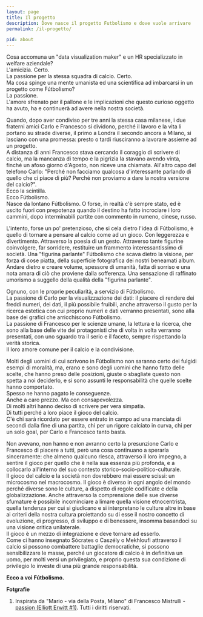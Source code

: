 ```yaml
---
layout: page
title: Il progetto
description: Dove nasce il progetto Futbolismo e dove vuole arrivare
permalink: /il-progetto/

pid: about
---
```

Cosa accomuna un "data visualization maker" e un HR specializzato in welfare aziendale?  
L'amicizia. Certo.  
La passione per la stessa squadra di calcio.  Certo.  
Ma cosa spinge una mente umanista ed una scientifica ad imbarcarsi in un progetto come Fútbolismo?  
La passione.  
L'amore sfrenato per il pallone e le implicazioni che questo curioso oggetto ha avuto, ha e continuerà ad avere nella nostra società.  

Quando, dopo aver condiviso per tre anni la stessa casa milanese, i due fraterni amici Carlo e Francesco si dividono, perché il lavoro e la vita li portano su strade diverse, il primo a Londra il secondo ancora a Milano, si lasciano con una promessa: presto o tardi riusciranno a lavorare assieme ad un progetto.  
A distanza di anni Francesco stava cercando il coraggio di scrivere di calcio, ma la mancanza di tempo e la pigrizia la stavano avendo vinta, finché un afoso giorno d'Agosto, non riceve una chiamata. All'altro capo del telefono Carlo: "Perché non facciamo qualcosa d'interessante parlando di quello che ci piace di più? Perché non proviamo a dare la nostra versione del calcio?".   
Ecco la scintilla.  
Ecco Fútbolismo.   
Nasce da lontano Fútbolismo. O forse, in realtà c'è sempre stato, ed è uscito fuori con prepotenza quando il destino ha fatto incrociare i loro cammini, dopo interminabili partite con commento in rumeno, cinese, russo.  

L'intento, forse un po' pretenzioso, che si cela dietro l'idea di Fútbolismo, è quello di tornare a pensare al calcio come ad un gioco. Con leggerezza e divertimento. Attraverso la poesia di un gesto. 
Attraverso tante figurine coinvolgere, far sorridere, restituire un frammento interessantissimo di società. Una "figurina parlante" Fútbolismo che scava dietro la visione, per forza di cose piatta, della superficie fotografica dei nostri beneamati album. Andare dietro e creare volume, spessore di umanità, fatta di sorriso e una nota amara di ciò che proviene dalla sofferenza. Una sensazione di raffinato umorismo a suggello della qualità della "figurina parlante".  

Ognuno, con le proprie peculiarità, a servizio di Fútbolismo.  
La passione di Carlo per la visualizzazione dei dati: il piacere di rendere dei freddi numeri, dei dati, il più possibile fruibili, anche attraverso il gusto per la ricerca estetica con cui proprio numeri e dati verranno presentati, sono alla base dei grafici che arricchiscono Fútbolismo.  
La passione di Francesco per le scienze umane, la lettura e la ricerca, che sono alla base delle vite dei protagonisti che di volta in volta verranno presentati, con uno sguardo tra il serio e il faceto, sempre rispettando la verità storica.  
Il loro amore comune per il calcio e la condivisione.  

Molti degli uomini di cui scrivono in Fútbolismo non saranno certo dei fulgidi esempi di moralità, ma, erano e sono degli uomini che hanno fatto delle scelte, che hanno preso delle posizioni, giuste o sbagliate questo non spetta a noi deciderlo, e si sono assunti le responsabilità che quelle scelte hanno comportato.   
Spesso ne hanno pagato le conseguenze.  
Anche a caro prezzo. 
Ma con consapevolezza.  
Di molti altri hanno deciso di scrivere per vera simpatia.  
Di tutti perché a loro piace il gioco del calcio.  
C'è chi sarà ricordato per essere entrato in campo ad una manciata di secondi dalla fine di una partita, chi per un rigore calciato in curva, chi per un solo goal, per Carlo e Francesco tanto basta.
  
Non avevano, non hanno e non avranno certo la presunzione Carlo e Francesco di piacere a tutti, però una cosa continuano a sperarla sinceramente: che almeno qualcuno riesca, attraverso il loro impegno, a sentire il gioco per quello che è nella sua essenza più profonda, e a collocarlo all'interno del suo contesto storico-socio-politico-culturale.  
Il gioco del calcio e la società non dovrebbero mai essere scissi: un microcosmo nel macrocosmo. 
Il gioco è diverso in ogni angolo del mondo perché diverse sono le culture, a dispetto di regole codificate e della globalizzazione. Anche attraverso la comprensione delle sue diverse sfumature è possibile incominciare a limare quella visione etnocentrista, quella tendenza per cui si giudicano e si interpretano le culture altre in base ai criteri della nostra cultura proiettando su di esse il nostro concetto di evoluzione, di progresso, di sviluppo e di benessere, insomma basandoci su una visione critica unilaterale.  
Il gioco è un mezzo di integrazione e deve tornare ad esserlo.  
Come ci hanno insegnato Sócrates o Caszély o Mekhloufi attraverso il calcio si possono combattere battaglie democratiche, si possono sensibilizzare le masse, perché un giocatore di calcio è in definitiva un uomo, per molti versi un privilegiato, e proprio questa sua condizione di privilegio lo investe di una più grande responsabilità.  

**Ecco a voi Fútbolismo.**


<div class="post-disclaimer">
    <b>Fotgrafie</b><br/>
    <ol>
      <li>Inspirata da "Mario - via della Posta, Milano" di Francesco Mistrulli - <a href="https://www.flickr.com/photos/44375779@N03/6820579966/in/set-72157633381254897">passion (Elliott Erwitt #1)</a>. Tutti i diritti riservati.</li>
    </ol>
</div>